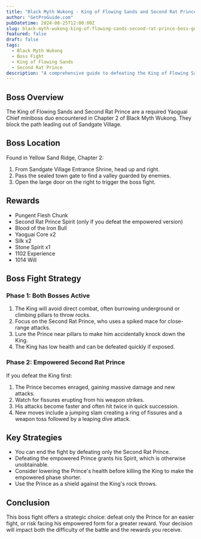 ```yaml
---
title: "Black Myth Wukong - King of Flowing Sands and Second Rat Prince Boss Guide"
author: "GetProGuide.com"
pubDatetime: 2024-08-25T12:00:00Z
slug: black-myth-wukong-king-of-flowing-sands-second-rat-prince-boss-guide
featured: false
draft: false
tags:
  - Black Myth Wukong
  - Boss Fight
  - King of Flowing Sands
  - Second Rat Prince
description: "A comprehensive guide to defeating the King of Flowing Sands and Second Rat Prince, a required Yaoguai Chief miniboss duo in Chapter 2 of Black Myth Wukong."
---
```


## Boss Overview

The King of Flowing Sands and Second Rat Prince are a required Yaoguai Chief miniboss duo encountered in Chapter 2 of Black Myth Wukong. They block the path leading out of Sandgate Village.

## Boss Location

Found in Yellow Sand Ridge, Chapter 2:
1. From Sandgate Village Entrance Shrine, head up and right.
2. Pass the sealed town gate to find a valley guarded by enemies.
3. Open the large door on the right to trigger the boss fight.

## Rewards

- Pungent Flesh Chunk
- Second Rat Prince Spirit (only if you defeat the empowered version)
- Blood of the Iron Bull
- Yaoguai Core x2
- Silk x2
- Stone Spirit x1
- 1102 Experience
- 1014 Will

## Boss Fight Strategy

### Phase 1: Both Bosses Active

1. The King will avoid direct combat, often burrowing underground or climbing pillars to throw rocks.
2. Focus on the Second Rat Prince, who uses a spiked mace for close-range attacks.
3. Lure the Prince near pillars to make him accidentally knock down the King.
4. The King has low health and can be defeated quickly if exposed.

### Phase 2: Empowered Second Rat Prince

If you defeat the King first:
1. The Prince becomes enraged, gaining massive damage and new attacks.
2. Watch for fissures erupting from his weapon strikes.
3. His attacks become faster and often hit twice in quick succession.
4. New moves include a jumping slam creating a ring of fissures and a weapon toss followed by a leaping dive attack.

## Key Strategies

- You can end the fight by defeating only the Second Rat Prince.
- Defeating the empowered Prince grants his Spirit, which is otherwise unobtainable.
- Consider lowering the Prince's health before killing the King to make the empowered phase shorter.
- Use the Prince as a shield against the King's rock throws.

## Conclusion

This boss fight offers a strategic choice: defeat only the Prince for an easier fight, or risk facing his empowered form for a greater reward. Your decision will impact both the difficulty of the battle and the rewards you receive.